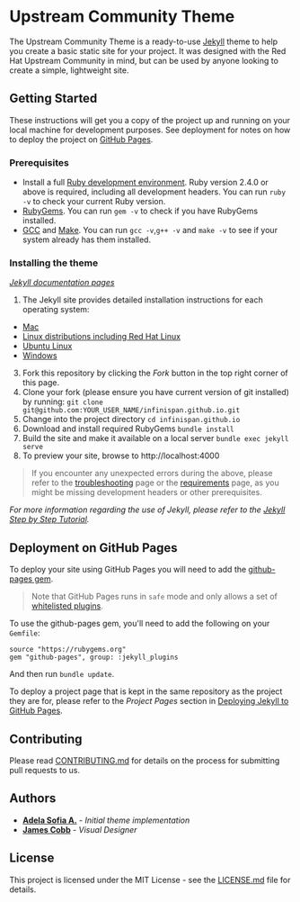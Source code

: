 # Upstream Community Theme

The Upstream Community Theme is a ready-to-use [Jekyll](https://jekyllrb.com/) theme to help you create a basic static site for your project. It was designed with the Red Hat Upstream Community in mind, but can be used by anyone looking to create a simple, lightweight site.

## Getting Started

These instructions will get you a copy of the project up and running on your local machine for development purposes. See deployment for notes on how to deploy the project on [GitHub Pages](https://pages.github.com/).

### Prerequisites

 - Install a full [Ruby development environment](https://www.ruby-lang.org/en/downloads/). Ruby version 2.4.0 or above is required, including all development headers. You can run `ruby -v` to check your current Ruby version.
 - [RubyGems](https://rubygems.org/pages/download). You can run `gem -v` to check if you have RubyGems installed.
 - [GCC](https://gcc.gnu.org/install/) and [Make](https://www.gnu.org/software/make/). You can run `gcc -v`,`g++ -v` and `make -v` to see if your system already has them installed.

### Installing the theme

*[Jekyll documentation pages](https://jekyllrb.com/docs/)*

1. The Jekyll site provides detailed installation instructions for each operating system:
 
  - [Mac](https://jekyllrb.com/docs/installation/macos/)
  - [Linux distributions including Red Hat Linux](https://jekyllrb.com/docs/installation/other-linux)
  - [Ubuntu Linux](https://jekyllrb.com/docs/installation/ubuntu/)
  - [Windows](https://jekyllrb.com/docs/installation/windows/)
    
3. Fork this repository by clicking the _Fork_ button in the top right corner of this page.
4. Clone your fork (please ensure you have current version of git installed) by running: 
  `git clone git@github.com:YOUR_USER_NAME/infinispan.github.io.git`
5. Change into the project directory
  `cd infinispan.github.io`
6. Download and install required RubyGems
  `bundle install`
7. Build the site and make it available on a local server
  `bundle exec jekyll serve`
8. To preview your site, browse to http://localhost:4000

> If you encounter any unexpected errors during the above, please refer to the [troubleshooting](https://jekyllrb.com/docs/troubleshooting/#configuration-problems) page or the [requirements](https://jekyllrb.com/docs/installation/#requirements) page, as you might be missing development headers or other prerequisites.

_For more information regarding the use of Jekyll, please refer to the [Jekyll Step by Step Tutorial](https://jekyllrb.com/docs/step-by-step/01-setup/)._

## Deployment on GitHub Pages

To deploy your site using GitHub Pages you will need to add the [github-pages gem](https://github.com/github/pages-gem).

> Note that GitHub Pages runs in `safe` mode and only allows a set of [whitelisted plugins](https://help.github.com/articles/configuring-jekyll-plugins/#default-plugins).

To use the github-pages gem, you'll need to add the following on your `Gemfile`:

```
source "https://rubygems.org"
gem "github-pages", group: :jekyll_plugins
```
And then run `bundle update`.

To deploy a project page that is kept in the same repository as the project they are for, please refer to the *Project Pages* section in [Deploying Jekyll to GitHub Pages](https://jekyllrb.com/docs/github-pages/#deploying-jekyll-to-github-pages).


## Contributing

Please read [CONTRIBUTING.md](https://gist.github.com/PurpleBooth/b24679402957c63ec426) for details on the process for submitting pull requests to us.

## Authors

* [**Adela Sofia A.**](https://github.com/adelasofia) - *Initial theme implementation*
* [**James Cobb**](https://github.com/insectengine) - *Visual Designer*

## License

This project is licensed under the MIT License - see the [LICENSE.md](LICENSE.md) file for details.
